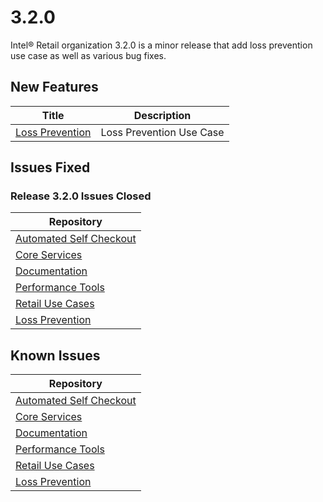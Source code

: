 # 3.2.0

Intel® Retail organization 3.2.0 is a minor release that add loss prevention use case as well as various bug fixes.

## New Features

| Title                                                                                                           | Description                                                                 |
|-----------------------------------------------------------------------------------------------------------------|-----------------------------------------------------------------------------|
|[Loss Prevention](https://github.com/intel-retail/loss-prevention)| Loss Prevention Use Case |

## Issues Fixed

### Release 3.2.0 Issues Closed

| Repository                                                                                                           |
|-----------------------------------------------------------------------------------------------------------------|
|[Automated Self Checkout](https://github.com/intel-retail/automated-self-checkout/issues?q=is%3Aissue+is%3Aclosed++label%3A3.2+) |
|[Core Services](https://github.com/intel-retail/core-services/issues?q=is%3Aissue+is%3Aclosed++label%3A3.2+) |
|[Documentation](https://github.com/intel-retail/documentation/issues?q=is%3Aissue+is%3Aclosed++label%3A3.2+) |
|[Performance Tools](https://github.com/intel-retail/performance-tools/issues?q=is%3Aissue+is%3Aclosed++label%3A3.2+) |
|[Retail Use Cases](https://github.com/intel-retail/retail-use-cases/issues?q=is%3Aissue+is%3Aclosed++label%3A3.2+) |
|[Loss Prevention](https://github.com/intel-retail/loss-prevention/issues?q=is%3Aissue+is%3Aclosed++label%3A3.2+) |


## Known Issues

Repository                                                                                                           |
|-----------------------------------------------------------------------------------------------------------------|
|[Automated Self Checkout](https://github.com/intel-retail/automated-self-checkout/issues?q=is%3Aissue+is%3Aopen) |
|[Core Services](https://github.com/intel-retail/core-services/issues?q=is%3Aissue+is%3Aopen) |
|[Documentation](https://github.com/intel-retail/documentation/issues?q=is%3Aissue+is%3Aopen) |
|[Performance Tools](https://github.com/intel-retail/performance-tools/issues?q=is%3Aissue+is%3Aopen) |
|[Retail Use Cases](https://github.com/intel-retail/retail-use-cases/issues?q=is%3Aissue+is%3Aopen) |
|[Loss Prevention](https://github.com/intel-retail/loss-prevention/issues?q=is%3Aissue+is%3Aopen) |